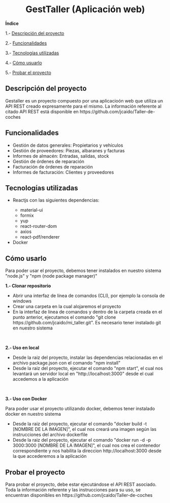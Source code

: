 <h1 align="center"> GestTaller (Aplicación web) </h1>

**Índice**

1.- [Descripción del proyecto](#id1)

2.- [Funcionalidades](#id2)

3.- [Tecnologías utilizadas](#id3)

4.- [Cómo usuarlo](#id4)

5.- [Probar el proyecto](#id5)


## Descripción del proyecto<a name="id1"></a>
<p>Gestaller es un proyecto compuesto por una aplicacioón web que utiliza un API REST creado expresamente para el mismo. La información referente al citado API REST está disponible en https://github.com/jcaido/Taller-de-coches</p>


## Funcionalidades<a name="id2"></a>
<ul>
    <li>Gestión de datos generales: Propietarios y vehículos</li>
    <li>Gestión de proveedores: Piezas, albaranes y facturas</li>
    <li>Informes de almacén: Entradas, salidas, stock</li>
    <li>Gestión de órdenes de reparación</li>
    <li>Facturación de órdenes de reparación</li>
    <li>Informes de facturación: Clientes y proveedores</li>
</ul>


## Tecnologías utilizadas<a name="id3"></a>
<ul>
    <li>Reactjs con las siguientes dependencias:</li>
    <ul>
        <li>material-ui</li>
        <li>formix</li>
        <li>yup</li>
        <li>react-router-dom</li>
        <li>axios</li>
        <li>react-pdf/renderer</li>
    </ul>
    <li>Docker</li>
</ul>


## Cómo usarlo<a name="id4"></a>
<p>Para poder usar el proyecto, debemos tener instalados en nuestro sistema "node.js" y "npm (node package manager)"</p>
<p><strong>1.- Clonar repositorio</strong></p>
<ul>
    <li>Abrir  una interfaz de línea de comandos  (CLI), por ejemplo la consola de windows</li>
    <li>Crear una carpeta en la cual alojaremos el proyecto</li>
    <li>En la interfaz de línea de comandos y dentro de la carpeta creada en el punto anterior, ejecutamos el comando "git clone <a>https://github.com/jcaido/mi_taller</a>.git". Es necesario tener instalado git en nuestro sistema
    </li>
</ul>
<br>
<p><strong>2.- Uso en local</strong></p>
<ul>
    <li>Desde la raiz del proyecto, instalar las dependencias relacionadas en el archivo package.json con el comando "npm install"</li>
    <li>Desde la raiz del proyecto, ejecutar el comando "npm start", el cual nos levantará un servidor local en "http://localhost:3000" desde el cual accedemos a la aplicación</li>
</ul>
<br>
<p><strong>3.- Uso con Docker</strong></p>
<p>Para poder usar el proyecto utilizando docker, debemos tener instalado docker en nuestro sistema</p>
<ul>
    <li>Desde la raiz del proyecto, ejecutar el comando "docker build -t [NOMBRE DE LA IMAGEN]", el cual nos creará una imagen según las instrucciones del archivo dockerfile</li>
    <li>Desde la raiz del proyecto, ejecutar el comando "docker run -d -p 3000:3000 [NOMBRE DE LA IMAGEN]", el cual nos crea el contenedor correspondiente y nos habilita la direccion http://localhost:3000 desde la que accederemos a la aplicación</li>
</ul>


## Probar el proyecto<a name="id5"></a>
<p>Para probar el proyecto, debe estar ejecutándose el API REST asociado. Toda la información referente y las instrucciones para su uso, se encuentran disponibles en https://github.com/jcaido/Taller-de-coches</p>
    

